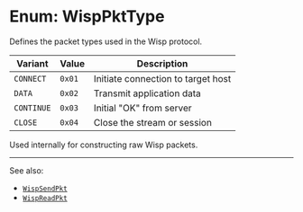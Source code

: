 # Enum: WispPktType

Defines the packet types used in the Wisp protocol.

| Variant   | Value  | Description                         |
|-----------|--------|-------------------------------------|
| `CONNECT` | `0x01` | Initiate connection to target host  |
| `DATA`    | `0x02` | Transmit application data           |
| `CONTINUE`| `0x03` | Initial "OK" from server            |
| `CLOSE`   | `0x04` | Close the stream or session         |

Used internally for constructing raw Wisp packets.

---

See also:

- [`WispSendPkt`](./WispSendPkt.md)
- [`WispReadPkt`](./WispReadPkt.md)
